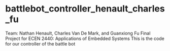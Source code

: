 # battlebot_controller_henault_charles_fu
Team: Nathan Henault, Charles Van De Mark, and Guanxiong Fu  Final Project for ECEN 2440: Applications of Embedded Systems  This is the code for our controller of the battle bot
